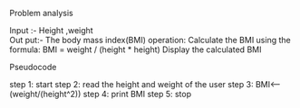 Problem analysis  

Input :- Height ,weight                                                   
Out put:- The body mass index(BMI)
operation:
Calculate the BMI using the formula: BMI = weight / (height * height)
Display the calculated BMI


Pseudocode

step 1: start
step 2: read the height and weight of the user
step 3: BMI<-- (weight/(height^2))
step 4: print BMI
step 5: stop
